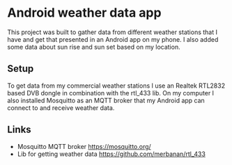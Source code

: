 # Android weather data app
This project was built to gather data from different weather stations that I have and get that presented in an Android app on my phone. I also added some data about sun rise and sun set based on my location.
## Setup

To get data from my commercial weather stations I use an Realtek RTL2832 based DVB dongle in combination with the rtl_433 lib.
On my computer I also installed Mosquitto as an MQTT broker that my Android app can connect to and receive weather data.


## Links
- Mosquitto MQTT broker https://mosquitto.org/
- Lib for getting weather data https://github.com/merbanan/rtl_433